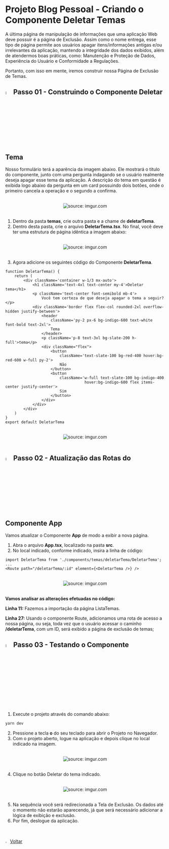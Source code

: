 <h1>Projeto Blog Pessoal - Criando o Componente Deletar Temas</h1>

A última página de manipulação de informações que uma aplicação Web deve possuir é a página de Exclusão. Assim como o nome entrega, esse tipo de página permite aos usuários apagar itens/informações antigas e/ou irrelevantes da aplicação, mantendo a integridade dos dados exibidos, além de atendermos boas práticas, como: Manutenção e Proteção de Dados, Experiência do Usuário e Conformidade a Regulações.

Portanto, com isso em mente, iremos construir nossa Página de Exclusão de Temas.

<h2><img src="https://i.imgur.com/H9wEgsJ.png" title="source: imgur.com" width="5%"/>Passo 01 - Construindo o Componente Deletar Tema</h2>

Nosso formulário terá a aparência da imagem abaixo. Ele mostrará o titulo do componente, junto com uma pergunta indagando se o usuário realmente deseja apagar esse tema da aplicação. A descrição do tema em questão é exibida logo abaixo da pergunta em um card possuindo dois botões, onde o primeiro cancela a operação e o segundo a confirma.

<br>

<div align="center"><img src="https://i.imgur.com/L3RmqnG.png" title="source: imgur.com" /></div>

<br>

1. Dentro da pasta **temas**, crie outra pasta e a chame de **deletarTema**.
2. Dentro desta pasta, crie o arquivo **DeletarTema.tsx**. No final, você deve ter uma estrutura de página idêntica a imagem abaixo:

<br>

<div align="center"><img src="https://i.imgur.com/xaEZsoH.png" title="source: imgur.com" /></div>

<br>

3. Agora adicione os seguintes código do Componente **DeletarTema**.

```tsx
function DeletarTema() {
    return (
        <div className='container w-1/3 mx-auto'>
            <h1 className='text-4xl text-center my-4'>Deletar tema</h1>
            <p className='text-center font-semibold mb-4'>
                Você tem certeza de que deseja apagar o tema a seguir?</p>
            <div className='border flex flex-col rounded-2xl overflow-hidden justify-between'>
                <header 
                    className='py-2 px-6 bg-indigo-600 text-white font-bold text-2xl'>
                    Tema
                </header>
                <p className='p-8 text-3xl bg-slate-200 h-full'>tema</p>
                <div className="flex">
                    <button 
                        className='text-slate-100 bg-red-400 hover:bg-red-600 w-full py-2'>
                        Não
                    </button>
                    <button 
                        className='w-full text-slate-100 bg-indigo-400 
                                   hover:bg-indigo-600 flex items-center justify-center'>
                        Sim
                    </button>
                </div>
            </div>
        </div>
    )
}
export default DeletarTema
```

<br>

<div align="center"><img src="https://i.imgur.com/svj6y7M.png" title="source: imgur.com" /></div>

<br>

<h2><img src="https://i.imgur.com/H9wEgsJ.png" title="source: imgur.com" width="5%"/>Passo 02 - Atualização das Rotas do Componente App</h2>

Vamos atualizar o Componente **App** de modo a exibir a nova página.

1. Abra o arquivo **App.tsx**, localizado na pasta **src**.
2. No local indicado, conforme indicado, insira a linha de código:

```tsx
import DeletarTema from './components/temas/deletarTema/DeletarTema';
...
<Route path="/deletarTema/:id" element={<DeletarTema />} />
```

<br>

<div align="center"><img src="https://i.imgur.com/45SuIFB.png" title="source: imgur.com" /></div>

<br>

**Vamos analisar as alterações efetuadas no código:**

**Linha 11:** Fazemos a importação da página ListaTemas.

**Linha 27:** Usando o componente Route, adicionamos uma rota de acesso a nossa página, ou seja, toda vez que o usuário acessar o caminho **/deletarTema**, com um ID, será exibido a página de exclusão de temas;

<h2><img src="https://i.imgur.com/H9wEgsJ.png" title="source: imgur.com" width="5%"/>Passo 03 - Testando o Componente</h2>

1. Execute o projeto através do comando abaixo:

```bash
yarn dev
```

2. Pressione a tecla **o** do seu teclado para abrir o Projeto no Navegador.
3. Com o projeto aberto, logue na aplicação e depois clique no local indicado na imagem.

<br>

<div align="center"><img src="https://i.imgur.com/ogRN21Y.png" title="source: imgur.com" /></div>

<br>

4. Clique no botão Deletar do tema indicado. 

<br>

<div align="center"><img src="https://i.imgur.com/0501iXr.png" title="source: imgur.com" /></div>

<br>

5. Na sequência você será redirecionada a Tela de Exclusão. Os dados até o momento não estarão aparecendo, já que será necessário adicionar a lógica de exibição e exclusão.
5. Por fim, deslogue da aplicação.

<br>
<br>

<div align="left"><a href="README.md"><img src="https://i.imgur.com/XMgF3gl.png" title="source: imgur.com" width="3%"/>Voltar</a></div>